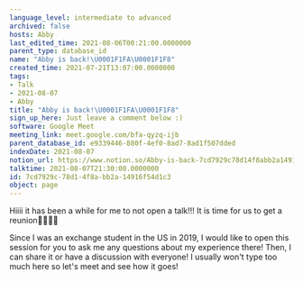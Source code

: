 ```yaml
---
language_level: intermediate to advanced
archived: false
hosts: Abby
last_edited_time: 2021-08-06T00:21:00.0000000
parent_type: database_id
name: "Abby is back!\U0001F1FA\U0001F1F8"
created_time: 2021-07-21T13:07:00.0000000
tags:
- Talk
- 2021-08-07
- Abby
title: "Abby is back!\U0001F1FA\U0001F1F8"
sign_up_here: Just leave a comment below :)
software: Google Meet
meeting_link: meet.google.com/bfa-qyzq-ijb
parent_database_id: e9339446-880f-4ef0-8ad7-8ad1f507dded
indexDate: 2021-08-07
notion_url: https://www.notion.so/Abby-is-back-7cd7929c78d14f8abb2a14916f54d1c3
talktime: 2021-08-07T21:30:00.0000000
id: 7cd7929c-78d1-4f8a-bb2a-14916f54d1c3
object: page
---
```


Hiiii it has been a while for me to not open a talk!!!
It is time for us to get a reunion🥰🥰👌🏻

Since I was an exchange student in the US in 2019, I would like to open this session for you to ask me any questions about my experience there! Then, I can share it or have a discussion with everyone! I usually won't type too much here so let's meet and see how it goes!







